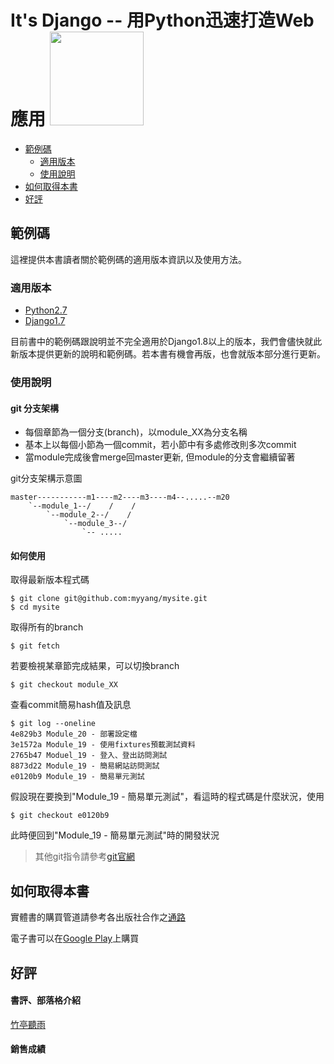It's Django -- 用Python迅速打造Web應用 
<img src="https://github.com/myyang/mysite/blob/master/cover.jpg" width="150px"/>
======

* [範例碼](#範例碼)
  * [適用版本](#適用版本)
  * [使用說明](#使用說明)
* [如何取得本書](#如何取得本書)
* [好評](#好評)

## 範例碼

這裡提供本書讀者關於範例碼的適用版本資訊以及使用方法。

### 適用版本

* [Python2.7](https://www.python.org/downloads/)
* [Django1.7](https://www.djangoproject.com/download/1.7.9/tarball/)

目前書中的範例碼跟說明並不完全適用於Django1.8以上的版本，我們會儘快就此新版本提供更新的說明和範例碼。若本書有機會再版，也會就版本部分進行更新。

### 使用說明

#### git 分支架構

* 每個章節為一個分支(branch)，以module\_XX為分支名稱
* 基本上以每個小節為一個commit，若小節中有多處修改則多次commit
* 當module完成後會merge回master更新, 但module的分支會繼續留著

git分支架構示意圖
```
master-----------m1----m2----m3----m4--.....--m20
    `--module_1--/    /    /
        `--module_2--/    /
            `--module_3--/
                `-- .....
```

#### 如何使用

取得最新版本程式碼
```
$ git clone git@github.com:myyang/mysite.git
$ cd mysite
```

取得所有的branch
```
$ git fetch
```

若要檢視某章節完成結果，可以切換branch
```
$ git checkout module_XX
```

查看commit簡易hash值及訊息
```
$ git log --oneline
4e829b3 Module_20 - 部署設定檔
3e1572a Module_19 - 使用fixtures預載測試資料
2765b47 Moduel_19 - 登入、登出訪問測試
8873d22 Module_19 - 簡易網站訪問測試
e0120b9 Module_19 - 簡易單元測試
```
假設現在要換到"Module\_19 - 簡易單元測試"，看這時的程式碼是什麼狀況，使用
```
$ git checkout e0120b9
```
此時便回到"Module\_19 - 簡易單元測試"時的開發狀況

> 其他git指令請參考[git官網](http://git-scm.com/book/zh-tw/v1)

## 如何取得本書

實體書的購買管道請參考各出版社合作之[通路](http://books.gotop.com.tw/v_ACL043800)

電子書可以在[Google Play](https://play.google.com/store/books/details/%E8%A2%81%E5%85%8B%E5%80%AB_%E6%A5%8A%E5%AD%9F%E7%A9%8E_It_s_Django_%E7%94%A8Python%E8%BF%85%E9%80%9F%E6%89%93%E9%80%A0Web%E6%87%89%E7%94%A8_%E9%9B%BB%E5%AD%90%E6%9B%B8?id=C5UVCgAAQBAJ)上購買

## 好評

#### 書評、部落格介紹

[竹亭聽雨](http://q82465.pixnet.net/blog/post/64598949)

#### 銷售成績
